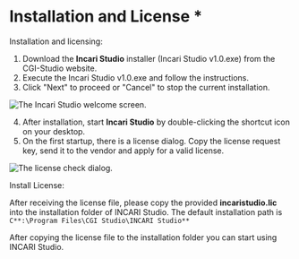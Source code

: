 # Installation and License \*

Installation and licensing:

1. Download the **Incari Studio** installer \(Incari Studio v1.0.exe\) from the CGI-Studio website.
2. Execute the Incari Studio v1.0.exe and follow the instructions.
3. Click "Next" to proceed or "Cancel" to stop the current installation. 

![The Incari Studio welcome screen.](../.gitbook/assets/setup1.png)

   4. After installation, start **Incari Studio** by double-clicking the shortcut icon on your desktop.  
   5. On the first startup, there is a license dialog. Copy the license request key, send it to the vendor and apply for a valid license.

![The license check dialog.](../.gitbook/assets/licenseblurred.png)

Install License:

After receiving the license file, please copy the provided **incaristudio.lic** into the installation folder of INCARI Studio. The default installation path is `C**:\Program Files\CGI Studio\INCARI Studio**`

After copying the license file to the installation folder you can start using INCARI Studio.

